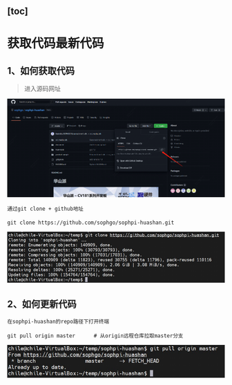 [toc]
---





<div STYLE="page-break-after: always;"></div>

# 获取代码最新代码

##   1、如何获取代码

> 进入源码网址

![image-20221212124041032](../assert/获取最新代码/image-20221212124041032.png)

    通过git clone + github地址
    
    git clone https://github.com/sophgo/sophpi-huashan.git

![image-20221212124352936](../assert/获取最新代码/image-20221212124352936.png)

<div STYLE="page-break-after: always;"></div>

## 2、如何更新代码

    在sophpi-huashan的repo路径下打开终端
    
    git pull origin master		# 从origin远程仓库拉取master分支

![image-20221212124421261](../assert/获取最新代码/image-20221212124421261.png)
